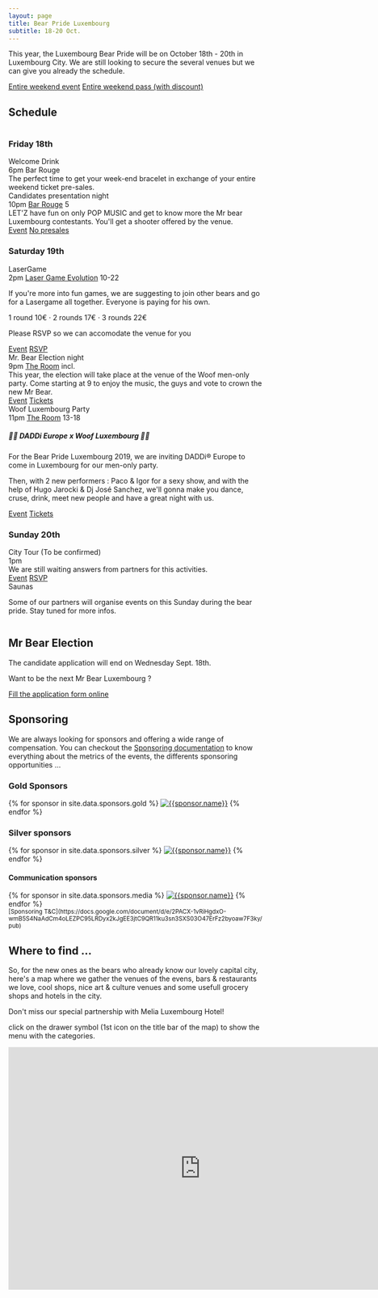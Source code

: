 ```yaml
---
layout: page
title: Bear Pride Luxembourg
subtitle: 18-20 Oct.
---
```


This year, the Luxembourg Bear Pride will be on October 18th - 20th in Luxembourg City. We are still looking to secure the several venues but we can give you already the schedule.

<a href="https://www.facebook.com/events/357291828163605/" class="ui facebook button"><i class="facebook icon"></i> Entire weekend event</a> <a href="https://tickets.bears.lu/e/23/bear-pride-luxembourg-2019?ref=site" class="ui brown button"><i class="ticket alternate  icon"></i> Entire weekend pass (with discount)</a>

## Schedule

<div class="ui three column grid">
<div class="column">
<h3>Friday 18th</h3>
    <div class="ui raised fluid card">
        <div class="content">
            <div class="header">Welcome Drink</div>
            <div class="meta">6pm <i class="small building icon"></i> Bar Rouge</div>
            <div class="description">The perfect time to get your week-end bracelet in exchange of your entire weekend ticket pre-sales.</div>
        </div>
    </div>
    <div class="ui raised fluid card">
        <div class="content">
            <div class="header">Candidates presentation night</div>
            <div class="meta">10pm <a href="https://goo.gl/maps/DHDNxchegTpxjKCcA" class=""><i class="small building icon"></i> Bar Rouge</a> <i class="euro icon"></i>5</div>
            <div class="description">LET'Z have fun on only POP MUSIC and get to know more the Mr bear Luxembourg contestants. You'll get a shooter offered by the venue.</div>
        </div>
        <div class="extra content">
            <div class="ui two buttons">
                <a href="https://www.facebook.com/events/690314754818611/" class="ui  button"><i class="facebook blue icon"></i> Event</a>
                <a href="#" class="ui disabled button"><i class="ticket alternate red icon"></i> No presales</a>
            </div>
        </div>
    </div>
</div>
<div class="column">
    <h3>Saturday 19th</h3>
    <div class="ui raised fluid card">
        <div class="content">
            <div class="header">LaserGame</div>
            <div class="meta">2pm <a href="https://goo.gl/maps/UKzK9Ph7LvqVDefe6" class=""><i class="small building icon"></i> Laser Game Evolution</a> <i class="euro icon"></i>10-22</div>
            <div class="description">
            <p>If you're more into fun games, we are suggesting to join other bears and go for a Lasergame all together. Everyone is paying for his own.</p>
            <p>1 round 10&euro; · 2 rounds 17&euro; · 3 rounds 22&euro;</p>
            <p>Please RSVP so we can accomodate the venue for you <i class="level down alternate icon"></i></p>
            </div>
        </div>
        <div class="extra content">
            <div class="ui two buttons">
                <a href="https://www.facebook.com/events/2166587553451649/" class="ui button"><i class="facebook blue icon"></i> Event</a>
                <a href="https://thibault.typeform.com/to/WH2Btp" class="ui button">RSVP</a>
            </div>
        </div>
    </div>
    <div class="ui raised fluid card">
        <div class="content">
            <div class="header">Mr. Bear Election night</div>
            <div class="meta">9pm <a href="https://goo.gl/maps/CqjByh2eEZFSYMgy8" class=""><i class="small building icon"></i> The Room</a> <i class="euro icon"></i> incl.</div>
            <div class="description">This year, the election will take place at the venue of the Woof men-only party. Come starting at 9 to enjoy the music, the guys and vote to crown the new Mr Bear.</div>
        </div>
        <div class="extra content">
        <div class="ui two buttons">
            <a href="https://www.facebook.com/events/497677773974918/" class="ui disabled button"><i class="facebook blue icon"></i> Event</a>
            <a href="https://tickets.bears.lu/e/22/woof-17-bear-pride-luxembourg-2019" class="ui button"><i class="ticket alternate red icon"></i> Tickets</a>
        </div>
        </div>
    </div>
    <div class="ui raised fluid card">
        <div class="content">
            <div class="header">Woof Luxembourg Party</div>
            <div class="meta">11pm <a href="https://goo.gl/maps/CqjByh2eEZFSYMgy8" class=""><i class="small building icon"></i> The Room</a> <i class="euro icon"></i>13-18</div>
            <div class="description">
                <h5 class="ui grey heading">💪🏼 DADDi Europe x Woof Luxembourg 💪🏼</h5>
<p>For the Bear Pride Luxembourg 2019, we are inviting DADDi® Europe to come in Luxembourg for our men-only party.</p>
<p>Then, with 2 new performers : Paco & Igor for a sexy show, and with the help of Hugo Jarocki & Dj José Sanchez, we'll gonna make you dance, cruse, drink, meet new people and have a great night with us.</p>
            </div>
        </div>
        <div class="extra content">
            <div class="ui two buttons">
                <a href="https://www.facebook.com/events/497677773974918/" class="ui button"><i class="facebook blue icon"></i> Event</a>
                <a href="https://tickets.bears.lu/e/22/woof-17-bear-pride-luxembourg-2019" class="ui button"><i class="ticket alternate red icon"></i> Tickets</a>
            </div>
        </div>
    </div>

</div>
<div class="column">
    <h3>Sunday 20th</h3>
    <div class="ui raised fluid card">
        <div class="content">
            <div class="header">City Tour (To be confirmed)</div>
            <div class="meta">1pm</div>
            <div class="description"><i class="warning red icon"></i>We are still waiting answers from partners for this activities.</div>
        </div>
        <div class="extra content">
            <div class="ui two buttons">
                <a href="" class="ui disabled button"><i class="facebook blue icon"></i> Event</a>
                <a href="#" class="ui disabled button">RSVP</a>
            </div>
        </div>
    </div>
    <div class="ui message">
    <div class="header">Saunas</div>
    <p>Some of our partners will organise events on this Sunday during the bear pride. Stay tuned for more infos.</p>
    </div>

</div>
</div>

## Mr Bear Election

<div class="ui message warning">The candidate application will end on Wednesday Sept. 18th.</div>

Want to be the next Mr Bear Luxembourg ?

<a href="https://forms.gle/qgskYjs1WU13GUid8" class="ui brown button">Fill the application form online</a>

## Sponsoring

<div class="ui message">
We are always looking for sponsors and offering a wide range of compensation. You can checkout the <a href="https://docs.google.com/document/d/e/2PACX-1vQJip54iVy5ryeDAR_27EH07-7hl0aUwIReRTd1Er0H7XNZhpztbgDvcnUJ3OLxNnvq-OxXTm6JtjRf/pub" title="Sponsoring documentation">Sponsoring documentation</a> to know everything about the metrics of the events, the differents sponsoring opportunities ...
</div>

### Gold Sponsors

<div class="ui medium rounded images">
{% for sponsor in site.data.sponsors.gold %}
            <a href="{{sponsor.url}}" title="{{sponsor.title}}"><img src="{{sponsor.image}}" alt="{{sponsor.name}}" class="ui image"></a>
{% endfor %}
</div>

### Silver sponsors

<div class="ui small images">
{% for sponsor in site.data.sponsors.silver %}
            <a href="{{sponsor.url}}" title="{{sponsor.title}}"><img src="{{sponsor.image}}" alt="{{sponsor.name}}" class="ui image"></a>
{% endfor %}
</div>

#### Communication sponsors

<div class="ui mini images">
{% for sponsor in site.data.sponsors.media %}
            <a href="{{sponsor.url}}" title="{{sponsor.title}}"><img src="{{sponsor.image}}" alt="{{sponsor.name}}" class="ui image"></a>
{% endfor %}

</div>
<small>[Sponsoring T&C](https://docs.google.com/document/d/e/2PACX-1vRiHgdxO-wmB5S4NaAdCm4oLEZPC95LRDyx2kJgEE3jtC9QR11ku3sn3SXS03O47ErFz2byoaw7F3ky/pub)</small>

## Where to find ...

So, for the new ones as the bears who already know our lovely capital city, here's a map where we gather the venues of the evens, bars & restaurants we love, cool shops, nice art & culture venues and some usefull grocery shops and hotels in the city.

Don't miss our special partnership with Melia Luxembourg Hotel!

<i class="info circle blue icon"></i>click on the drawer symbol (1st icon on the title bar of the map) to show the menu with the categories.

<iframe src="https://www.google.com/maps/d/u/1/embed?mid=1Y5-12S01_kVDaGj8hVwH4rOFlIORfDgS" width="760" height="480" style="border:none"></iframe>
